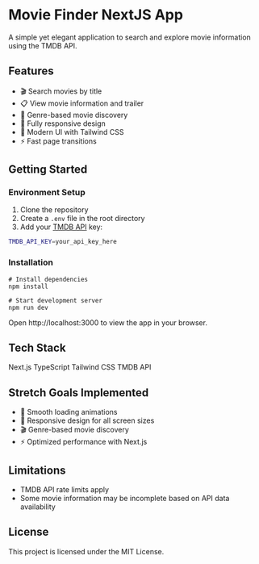 # Movie Finder NextJS App

A simple yet elegant application to search and explore movie information using the TMDB API.

## Features

- 🎬 Search movies by title
- 📋 View movie information and trailer
- 🎯 Genre-based movie discovery
- 📱 Fully responsive design
- 🎨 Modern UI with Tailwind CSS
- ⚡ Fast page transitions

## Getting Started

### Environment Setup

1. Clone the repository
2. Create a `.env` file in the root directory
3. Add your [TMDB API](https://www.themoviedb.org/) key:

```bash
TMDB_API_KEY=your_api_key_here
```

### Installation
```
# Install dependencies
npm install

# Start development server
npm run dev
```
Open http://localhost:3000 to view the app in your browser.

## Tech Stack
Next.js
TypeScript 
Tailwind CSS
TMDB API 

## Stretch Goals Implemented

- 🎨 Smooth loading animations
- 📱 Responsive design for all screen sizes
- 🎬 Genre-based movie discovery
- ⚡ Optimized performance with Next.js

## Limitations

- TMDB API rate limits apply
- Some movie information may be incomplete based on API data availability

## License
This project is licensed under the MIT License.
